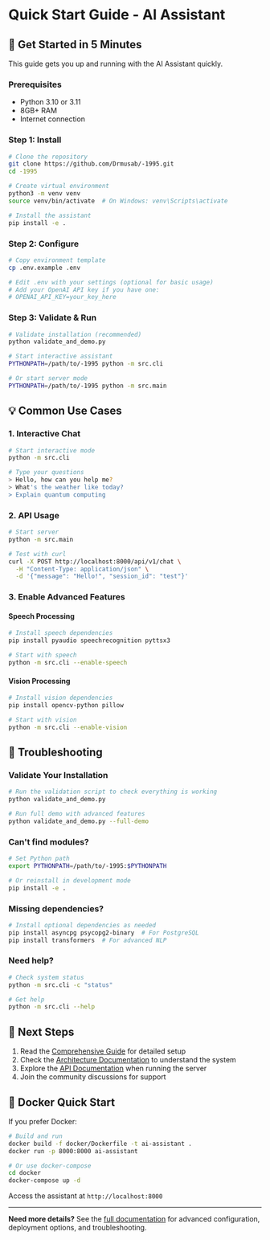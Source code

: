 # Quick Start Guide - AI Assistant

## 🚀 Get Started in 5 Minutes

This guide gets you up and running with the AI Assistant quickly.

### Prerequisites
- Python 3.10 or 3.11
- 8GB+ RAM
- Internet connection

### Step 1: Install
```bash
# Clone the repository
git clone https://github.com/Drmusab/-1995.git
cd -1995

# Create virtual environment
python3 -m venv venv
source venv/bin/activate  # On Windows: venv\Scripts\activate

# Install the assistant
pip install -e .
```

### Step 2: Configure
```bash
# Copy environment template
cp .env.example .env

# Edit .env with your settings (optional for basic usage)
# Add your OpenAI API key if you have one:
# OPENAI_API_KEY=your_key_here
```

### Step 3: Validate & Run
```bash
# Validate installation (recommended)
python validate_and_demo.py

# Start interactive assistant
PYTHONPATH=/path/to/-1995 python -m src.cli

# Or start server mode
PYTHONPATH=/path/to/-1995 python -m src.main
```

## 💡 Common Use Cases

### 1. Interactive Chat
```bash
# Start interactive mode
python -m src.cli

# Type your questions
> Hello, how can you help me?
> What's the weather like today?
> Explain quantum computing
```

### 2. API Usage
```bash
# Start server
python -m src.main

# Test with curl
curl -X POST http://localhost:8000/api/v1/chat \
  -H "Content-Type: application/json" \
  -d '{"message": "Hello!", "session_id": "test"}'
```

### 3. Enable Advanced Features

#### Speech Processing
```bash
# Install speech dependencies
pip install pyaudio speechrecognition pyttsx3

# Start with speech
python -m src.cli --enable-speech
```

#### Vision Processing
```bash
# Install vision dependencies
pip install opencv-python pillow

# Start with vision
python -m src.cli --enable-vision
```

## 🔧 Troubleshooting

### Validate Your Installation
```bash
# Run the validation script to check everything is working
python validate_and_demo.py

# Run full demo with advanced features
python validate_and_demo.py --full-demo
```

### Can't find modules?
```bash
# Set Python path
export PYTHONPATH=/path/to/-1995:$PYTHONPATH

# Or reinstall in development mode
pip install -e .
```

### Missing dependencies?
```bash
# Install optional dependencies as needed
pip install asyncpg psycopg2-binary  # For PostgreSQL
pip install transformers  # For advanced NLP
```

### Need help?
```bash
# Check system status
python -m src.cli -c "status"

# Get help
python -m src.cli --help
```

## 📖 Next Steps

1. Read the [Comprehensive Guide](COMPREHENSIVE_BUILD_AND_USAGE_GUIDE.md) for detailed setup
2. Check the [Architecture Documentation](architecture/) to understand the system
3. Explore the [API Documentation](http://localhost:8000/docs) when running the server
4. Join the community discussions for support

## 🐳 Docker Quick Start

If you prefer Docker:

```bash
# Build and run
docker build -f docker/Dockerfile -t ai-assistant .
docker run -p 8000:8000 ai-assistant

# Or use docker-compose
cd docker
docker-compose up -d
```

Access the assistant at `http://localhost:8000`

---

**Need more details?** See the [full documentation](COMPREHENSIVE_BUILD_AND_USAGE_GUIDE.md) for advanced configuration, deployment options, and troubleshooting.